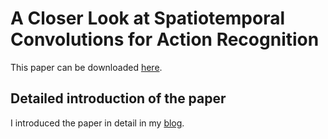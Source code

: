 # A Closer Look at Spatiotemporal Convolutions for Action Recognition
This paper can be downloaded [here](http://openaccess.thecvf.com/content_cvpr_2018/CameraReady/2648.pdf). 

## Detailed introduction of the paper
I introduced the paper in detail in my [blog](https://blog.csdn.net/zzmshuai/article/details/85143711).


